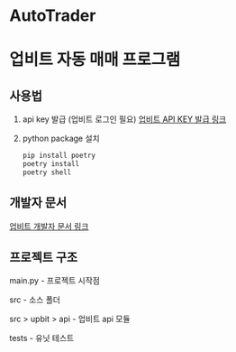 # AutoTrader

# 업비트 자동 매매 프로그램

## 사용법

1. api key 발급 (업비트 로그인 필요) [업비트 API KEY 발급 링크](https://upbit.com/mypage/open_api_management)
2. python package 설치
    
    ```bash
    pip install poetry
    poetry install
    poetry shell
    ```
    


## 개발자 문서
[업비트 개발자 문서 링크](https://docs.upbit.com/reference/전체-계좌-조회)


## 프로젝트 구조

main.py - 프로젝트 시작점

src - 소스 폴더

src > upbit > api - 업비트 api 모듈

tests - 유닛 테스트